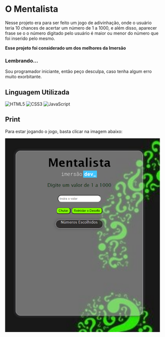 # O Mentalista
Nesse projeto era para ser feito um jogo de adivinhação, onde o usuário teria 10 chances de acertar um número de 1 a 1000, e além disso, aparecer frase se o o número digitado pelo usuário é maior ou menor do número que foi inserido pelo mesmo.

**Esse projeto foi considerado um dos melhores da Imersão**

### Lembrando...
Sou programador iniciante, então peço desculpa, caso tenha algum erro muito exorbitante.

## Linguagem Utilizada
![HTML5](https://img.shields.io/badge/HTML5-E34F26?style=for-the-badge&logo=html5&logoColor=white)
![CSS3](https://img.shields.io/badge/CSS3-1572B6?style=for-the-badge&logo=css3&logoColor=white)
![JavaScript](https://img.shields.io/badge/JavaScript-F7DF1E?style=for-the-badge&logo=javascript&logoColor=black)

## Print
Para estar jogando o jogo, basta clicar na imagem abaixo:

[![Print do jogo](/assets/images/Screenshot.png )](https://o-mentalista-ecru.vercel.app)

